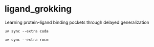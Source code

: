 # ligand_grokking
Learning protein-ligand binding pockets through delayed generalization

```
uv sync --extra cuda

uv sync --extra rocm
```
